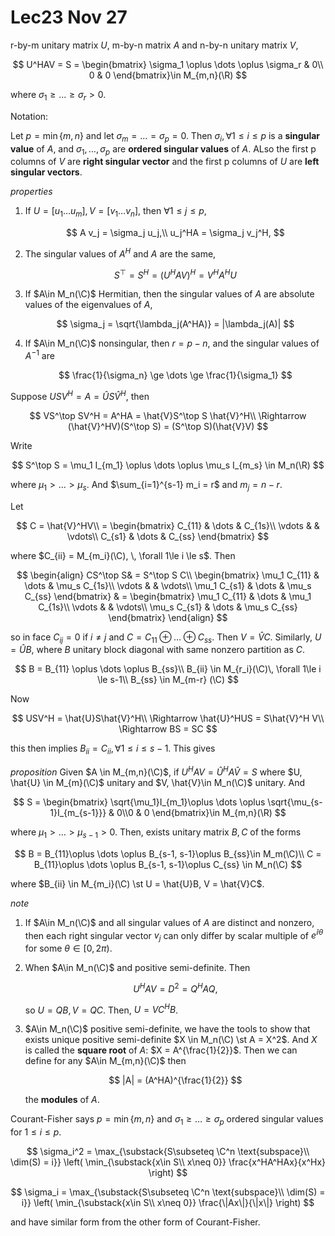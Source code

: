 # Lec23 Nov 27

r-by-m unitary matrix $U$, m-by-n matrix $A$ and n-by-n unitary matrix $V$, 

$$
U^HAV = S = \begin{bmatrix}
    \sigma_1 \oplus \dots \oplus \sigma_r & 0\\ 0 & 0
\end{bmatrix}\in M_{m,n}(\R)
$$

where $\sigma_1 \ge \dots \ge \sigma_r \gt 0$.

Notation:

Let $p = \min\{m, n\}$ and let $\sigma_m = \dots = \sigma_p = 0$. Then $\sigma_i, \, \forall 1\le i\le p$ is a **singular value** of $A$, and $\sigma_1, \dots, \sigma_p$ are **ordered singular values** of $A$. ALso the first p columns of $V$ are **right singular vector** and the first p columns of $U$ are **left singular vectors**. 

*properties*
1. If $U = [u_1 \dots u_m], V = [v_1 \dots v_n]$, then $\forall 1\le j \le p$,
   
   $$
   A v_j = \sigma_j u_j,\\
   u_j^HA = \sigma_j v_j^H,
   $$

1. The singular values of $A^H$ and $A$ are the same,
   
   $$
    S^\top = S^H = (U^HAV)^H = V^HA^HU
   $$

1. If $A\in M_n(\C)$ Hermitian, then the singular values of $A$ are absolute values of the eigenvalues of $A$,
   
   $$
   \sigma_j = \sqrt{\lambda_j(A^HA)} = |\lambda_j(A)|
   $$

1. If $A\in M_n(\C)$ nonsingular, then $r = p-n$, and the singular values of $A^{-1}$ are
   
   $$
   \frac{1}{\sigma_n} \ge \dots \ge \frac{1}{\sigma_1}
   $$


<!-- S is unique to A. what about U and V-->

Suppose $USV^H = A = \hat{U}S\hat{V}^H$, then

$$
VS^\top SV^H = A^HA = \hat{V}S^\top S \hat{V}^H\\
\Rightarrow (\hat{V}^HV)(S^\top S) = (S^\top S)(\hat{V}V)
$$

Write 

$$
S^\top S = \mu_1 I_{m_1} \oplus \dots \oplus \mu_s I_{m_s} \in M_n(\R)
$$

where $\mu_1 \gt \dots \gt \mu_s$. And $\sum_{i=1}^{s-1} m_i = r$ and $m_j = n-r$.

Let 

$$
C = \hat{V}^HV\\
 = \begin{bmatrix}
    C_{11} &  \dots & C_{1s}\\
    \vdots & & \vdots\\
    C_{s1} & \dots & C_{ss}
 \end{bmatrix}
$$

where $C_{ii} = M_{m_i}(\C), \, \forall 1\le i \le s$. Then

$$
\begin{align}
    CS^\top S& = S^\top S C\\
\begin{bmatrix}
    \mu_1 C_{11} &  \dots & \mu_s C_{1s}\\
    \vdots & & \vdots\\
    \mu_1 C_{s1} & \dots & \mu_s C_{ss}
 \end{bmatrix}
 & = 
 \begin{bmatrix}
    \mu_1 C_{11} &  \dots & \mu_1 C_{1s}\\
    \vdots & & \vdots\\
    \mu_s C_{s1} & \dots & \mu_s C_{ss}
 \end{bmatrix}
\end{align}
$$

so in face $C_{ij} = 0$ if $i\neq j$ and $C = C_{11} \oplus \dots \oplus C_{ss}$. Then $V = \hat{V} C$. Similarly, $U = \hat{U}B$, where $B$ unitary block diagonal with same nonzero partition as $C$.

$$
B = B_{11} \oplus \dots \oplus B_{ss}\\
B_{ii} \in M_{r_i}(\C)\, \forall 1\le i \le s-1\\
B_{ss} \in M_{m-r} (\C)
$$

Now 

$$
USV^H = \hat{U}S\hat{V}^H\\
\Rightarrow \hat{U}^HUS = S\hat{V}^H V\\
\Rightarrow BS = SC
$$

this then implies $B_{ii} = C_{ii}, \, \forall 1\le i\le s-1$. This gives

*proposition*
Given $A \in M_{m,n}(\C)$, if $U^HAV = \hat{U}^HA\hat{V} = S$ where $U, \hat{U} \in M_{m}(\C)$ unitary and $V, \hat{V}\in M_n(\C)$ unitary. And 

$$
S = \begin{bmatrix}
   \sqrt{\mu_1}I_{m_1}\oplus \dots \oplus \sqrt{\mu_{s-1}I_{m_{s-1}}} & 0\\0 & 0
\end{bmatrix}\in M_{m,n}(\R)
$$

where $\mu_1\gt \dots\gt \mu_{s-1}\gt 0$. Then, exists unitary matrix $B, C$ of the forms

$$
B = B_{11}\oplus \dots \oplus B_{s-1, s-1}\oplus B_{ss}\in M_m(\C)\\
C = B_{11}\oplus \dots \oplus B_{s-1, s-1}\oplus C_{ss} \in M_n(\C)
$$

where $B_{ii} \in M_{m_i}(\C) \st U = \hat{U}B, V = \hat{V}C$.
<!-- Not unique -->

*note*
1. If $A\in M_n(\C)$ and all singular values of $A$ are distinct and nonzero, then each right singular vector $v_j$ can only differ by scalar multiple of $e^{\ii \theta}$ for some $\theta \in [0, 2\pi)$.
2. When $A\in M_n(\C)$ and positive semi-definite. Then 
   
   $$
   U^HAV = D^2 = Q^HAQ,
   $$

   so $U = QB, V = QC$. Then, $U = VC^HB$.

3. $A\in M_n(\C)$ positive semi-definite, we have the tools to show that exists unique positive semi-definite $X \in M_n(\C) \st A = X^2$. And $X$ is called the **square root** of $A$: $X = A^{\frac{1}{2}}$. Then we can define for any $A\in M_{m,n}(\C)$ then
   
   $$
   |A| = (A^HA)^{\frac{1}{2}}
   $$

   the **modules** of $A$.


Courant-Fisher says $p = \min\{m,n\}$ and $\sigma_1 \ge \dots \ge \sigma_p$ ordered singular values for $1\le i\le p$. 

$$
\sigma_i^2 = \max_{\substack{S\subseteq \C^n \text{subspace}\\ \dim(S) = i}} \left( \min_{\substack{x\in S\\ x\neq 0}} \frac{x^HA^HAx}{x^Hx} \right)
$$

$$
\sigma_i = \max_{\substack{S\subseteq \C^n \text{subspace}\\ \dim(S) = i}} \left( \min_{\substack{x\in S\\ x\neq 0}} \frac{\|Ax\|}{\|x\|} \right)
$$

and have similar form from the other form of Courant-Fisher.